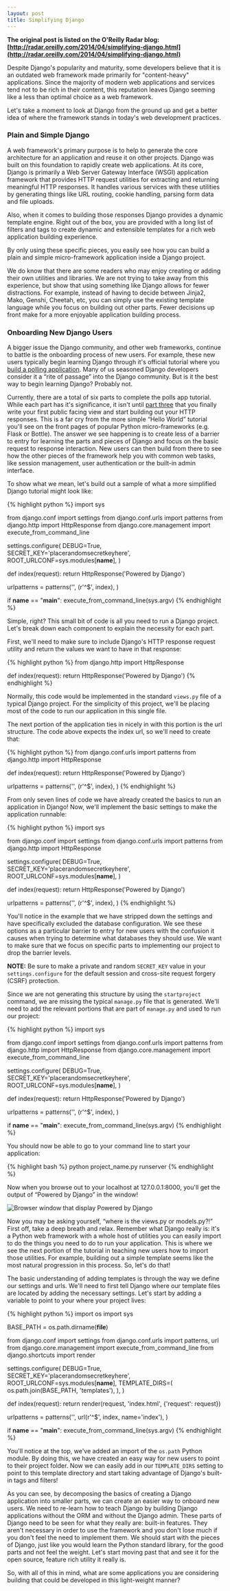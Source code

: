 ```yaml
---
layout: post
title: Simplifying Django
---
```


**The original post is listed on the O'Reilly Radar blog: [http://radar.oreilly.com/2014/04/simplifying-django.html](http://radar.oreilly.com/2014/04/simplifying-django.html)**

Despite Django's popularity and maturity, some developers believe that it is an outdated web framework made primarily for "content-heavy" applications. Since the majority of modern web applications and services tend not to be rich in their content, this reputation leaves Django seeming like a less than optimal choice as a web framework.

Let's take a moment to look at Django from the ground up and get a better idea of where the framework stands in today's web development practices.

### Plain and Simple Django

A web framework's primary purpose is to help to generate the core architecture for an application and reuse it on other projects. Django was built on this foundation to rapidly create web applications. At its core, Django is primarily a Web Server Gateway Interface (WSGI) application framework that provides HTTP request utilities for extracting and returning meaningful HTTP responses. It handles various services with these utilities by generating things like URL routing, cookie handling, parsing form data and file uploads.

Also, when it comes to building those responses Django provides a dynamic template engine. Right out of the box, you are provided with a long list of filters and tags to create dynamic and extensible templates for a rich web application building experience.

By only using these specific pieces, you easily see how you can build a plain and simple micro-framework application inside a Django project.

We do know that there are some readers who may enjoy creating or adding their own utilities and libraries. We are not trying to take away from this experience, but show that using something like Django allows for fewer distractions. For example, instead of having to decide between Jinja2, Mako, Genshi, Cheetah, etc, you can simply use the existing template language while you focus on building out other parts. Fewer decisions up front make for a more enjoyable application building process.

### Onboarding New Django Users

A bigger issue the Django community, and other web frameworks, continue to battle is the onboarding process of new users. For example, these new users typically begin learning Django through it's official tutorial where you [build a polling application](https://docs.djangoproject.com/en/stable/intro/tutorial01/). Many of us seasoned Django developers consider it a “rite of passage” into the Django community. But is it the best way to begin learning Django? Probably not.

Currently, there are a total of six parts to complete the polls app tutorial. While each part has it's significance, it isn't until [part three](https://docs.djangoproject.com/en/dev/intro/tutorial03/) that you finally write your first public facing view and start building out your HTTP responses. This is a far cry from the more simple “Hello World” tutorial you'll see on the front pages of popular Python micro-frameworks (e.g. Flask or Bottle). The answer we see happening is to create less of a barrier to entry for learning the parts and pieces of Django and focus on the basic request to response interaction. New users can then build from there to see how the other pieces of the framework help you with common web tasks, like session management, user authentication or the built-in admin interface.

To show what we mean, let's build out a sample of what a more simplified Django tutorial might look like:

{% highlight python %}
import sys

from django.conf import settings
from django.conf.urls import patterns
from django.http import HttpResponse
from django.core.management import execute_from_command_line

settings.configure(
    DEBUG=True,
    SECRET_KEY='placerandomsecretkeyhere',
    ROOT_URLCONF=sys.modules[__name__],
)

def index(request):
    return HttpResponse('Powered by Django')

urlpatterns = patterns('',
    (r'^$', index),
)

if __name__ == "__main__":
    execute_from_command_line(sys.argv)
{% endhighlight %}

Simple, right? This small bit of code is all you need to run a Django project. Let's break down each component to explain the necessity for each part.

First, we'll need to make sure to include Django's HTTP response request utility and return the values we want to have in that response:

{% highlight python %}
from django.http import HttpResponse

def index(request):
    return HttpResponse('Powered by Django')
{% endhighlight %}

Normally, this code would be implemented in the standard <code>views.py</code> file of a typical Django project. For the simplicity of this project, we'll be placing most of the code to run our application in this single file.

The next portion of the application ties in nicely in with this portion is the url structure. The code above expects the index url, so we'll need to create that:

{% highlight python %}
from django.conf.urls import patterns
from django.http import HttpResponse

def index(request):
    return HttpResponse('Powered by Django')

urlpatterns = patterns('',
    (r'^$', index),
)
{% endhighlight %}

From only seven lines of code we have already created the basics to run an application in Django! Now, we'll implement the basic settings to make the application runnable:

{% highlight python %}
import sys

from django.conf import settings
from django.conf.urls import patterns
from django.http import HttpResponse

settings.configure(
    DEBUG=True,
    SECRET_KEY='placerandomsecretkeyhere',
    ROOT_URLCONF=sys.modules[__name__],
)

def index(request):
    return HttpResponse('Powered by Django')

urlpatterns = patterns('',
    (r'^$', index),
)
{% endhighlight %}

You'll notice in the example that we have stripped down the settings and have specifically excluded the database configuration. We see these options as a particular barrier to entry for new users with the confusion it causes when trying to determine what databases they should use. We want to make sure that we focus on specific parts to implementing our project to drop the barrier levels.

**NOTE:** Be sure to make a private and random <code>SECRET_KEY</code> value in your <code>settings.configure</code> for the default session and cross-site request forgery (CSRF) protection.

Since we are not generating this structure by using the <code>startproject</code> command, we are missing the typical <code>manage.py</code> file that is generated. We'll need to add the relevant portions that are part of <code>manage.py</code> and used to run our project:

{% highlight python %}
import sys

from django.conf import settings
from django.conf.urls import patterns
from django.http import HttpResponse
from django.core.management import execute_from_command_line

settings.configure(
    DEBUG=True,
    SECRET_KEY='placerandomsecretkeyhere',
    ROOT_URLCONF=sys.modules[__name__],
)

def index(request):
    return HttpResponse('Powered by Django')

urlpatterns = patterns('',
    (r'^$', index),
)

if __name__ == "__main__":
    execute_from_command_line(sys.argv)
{% endhighlight %}

You should now be able to go to your command line to start your application:

{% highlight bash %}
python project_name.py runserver
{% endhighlight %}

Now when you browse out to your localhost at 127.0.0.1:8000, you'll get the output of “Powered by Django” in the window!

![Browser window that display Powered by Django](/assets/images/simplifying_django_fig_1.png)

Now you may be asking yourself, “where is the views.py or models.py?!” First off, take a deep breath and relax. Remember what Django really is: it's a Python web framework with a whole host of utilities you can easily import to do the things you need to do to run your application. This is where we see the next portion of the tutorial in teaching new users how to import those utilities. For example, building out a simple template seems like the most natural progression in this process. So, let's do that!

The basic understanding of adding templates is through the way we define our settings and urls. We'll need to first tell Django where our template files are located by adding the necessary settings. Let's start by adding a variable to point to your where your project lives:

{% highlight python %}
import os
import sys

BASE_PATH = os.path.dirname(__file__)

from django.conf import settings
from django.conf.urls import patterns, url
from django.core.management import execute_from_command_line
from django.shortcuts import render

settings.configure(
    DEBUG=True,
    SECRET_KEY='placerandomsecretkeyhere',
    ROOT_URLCONF=sys.modules[__name__],
    TEMPLATE_DIRS=(
        os.path.join(BASE_PATH, 'templates'),
    ),
)

def index(request):
    return render(request, 'index.html', {'request': request})

urlpatterns = patterns('',
    url(r'^$', index, name='index'),
)

if __name__ == "__main__":
    execute_from_command_line(sys.argv)
{% endhighlight %}

You'll notice at the top, we've added an import of the <code>os.path</code> Python module. By doing this, we have created an easy way for new users to point to their project folder. Now we can easily add in our <code>TEMPLATE_DIRS</code> setting to point to this template directory and start taking advantage of Django's built-in tags and filters!

As you can see, by decomposing the basics of creating a Django application into smaller parts, we can create an easier way to onboard new users. We need to re-learn how to teach Django by building Django applications without the ORM and without the Django admin. These parts of Django need to be seen for what they really are: built-in features. They aren't necessary in order to use the framework and you don't lose much if you don't feel the need to implement them. We should start with the pieces of Django, just like you would learn the Python standard library, for the good parts and not feel the weight. Let's start moving past that and see it for the open source, feature rich utility it really is.

So, with all of this in mind, what are some applications you are considering building that could be developed in this light-weight manner?
